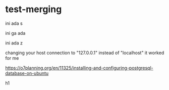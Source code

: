 # test-merging


ini ada s

ini ga ada

ini ada z

 changing your host connection to "127.0.0.1" instead of "localhost" it worked for me
 
 https://o7planning.org/en/11325/installing-and-configuring-postgresql-database-on-ubuntu


h1

